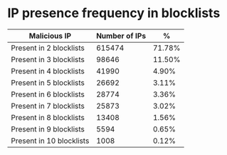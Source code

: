 # IP presence frequency in blocklists
| Malicious IP | Number of IPs | % |
|----|----|----|
| Present in 2 blocklists | 615474 | 71.78% |
| Present in 3 blocklists | 98646 | 11.50% |
| Present in 4 blocklists | 41990 | 4.90% |
| Present in 5 blocklists | 26692 | 3.11% |
| Present in 6 blocklists | 28774 | 3.36% |
| Present in 7 blocklists | 25873 | 3.02% |
| Present in 8 blocklists | 13408 | 1.56% |
| Present in 9 blocklists | 5594 | 0.65% |
| Present in 10 blocklists | 1008 | 0.12% |
